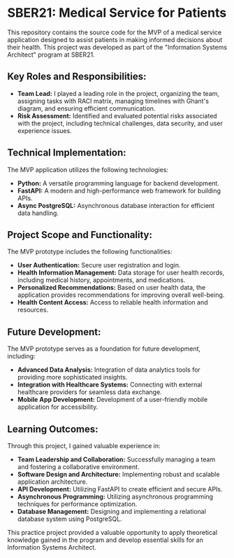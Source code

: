 # SBER21: Medical Service for Patients

<html lang="en">
<head>
  <meta charset="UTF-8">
  <meta name="viewport" content="width=device-width, initial-scale=1.0">
</head>
<body>
  <p>This repository contains the source code for the MVP of a medical service application designed to assist patients in making informed decisions about their health. This project was developed as part of the "Information Systems Architect" program at SBER21.</p>

  <h2>Key Roles and Responsibilities:</h2>

  <ul>
    <li><strong>Team Lead:</strong> I played a leading role in the project, organizing the team, assigning tasks with RACI matrix, managing timelines with Ghant's diagram, and ensuring efficient communication. </li>
    <li><strong>Risk Assessment:</strong> Identified and evaluated potential risks associated with the project, including technical challenges, data security, and user experience issues.</li>
  </ul>

  <h2>Technical Implementation:</h2>

  <p>The MVP application utilizes the following technologies:</p>

  <ul>
    <li><strong>Python:</strong> A versatile programming language for backend development.</li>
    <li><strong>FastAPI:</strong> A modern and high-performance web framework for building APIs.</li>
    <li><strong>Async PostgreSQL:</strong> Asynchronous database interaction for efficient data handling.</li>
  </ul>

  <h2>Project Scope and Functionality:</h2>

  <p>The MVP prototype includes the following functionalities:</p>

  <ul>
    <li><strong>User Authentication:</strong> Secure user registration and login.</li>
    <li><strong>Health Information Management:</strong> Data storage for user health records, including medical history, appointments, and medications.</li>
    <li><strong>Personalized Recommendations:</strong> Based on user health data, the application provides recommendations for improving overall well-being.</li>
    <li><strong>Health Content Access:</strong> Access to reliable health information and resources.</li>
  </ul>

  <h2>Future Development:</h2>

  <p>The MVP prototype serves as a foundation for future development, including:</p>

  <ul>
    <li><strong>Advanced Data Analysis:</strong> Integration of data analytics tools for providing more sophisticated insights.</li>
    <li><strong>Integration with Healthcare Systems:</strong> Connecting with external healthcare providers for seamless data exchange.</li>
    <li><strong>Mobile App Development:</strong> Development of a user-friendly mobile application for accessibility.</li>
  </ul>

  <h2>Learning Outcomes:</h2>

  <p>Through this project, I gained valuable experience in:</p>

  <ul>
    <li><strong>Team Leadership and Collaboration:</strong> Successfully managing a team and fostering a collaborative environment.</li>
    <li><strong>Software Design and Architecture:</strong> Implementing robust and scalable application architecture.</li>
    <li><strong>API Development:</strong> Utilizing FastAPI to create efficient and secure APIs.</li>
    <li><strong>Asynchronous Programming:</strong> Utilizing asynchronous programming techniques for performance optimization.</li>
    <li><strong>Database Management:</strong> Designing and implementing a relational database system using PostgreSQL.</li>
  </ul>

  <p>This practice project provided a valuable opportunity to apply theoretical knowledge gained in the program and develop essential skills for an Information Systems Architect.</p>
</body>
</html>

